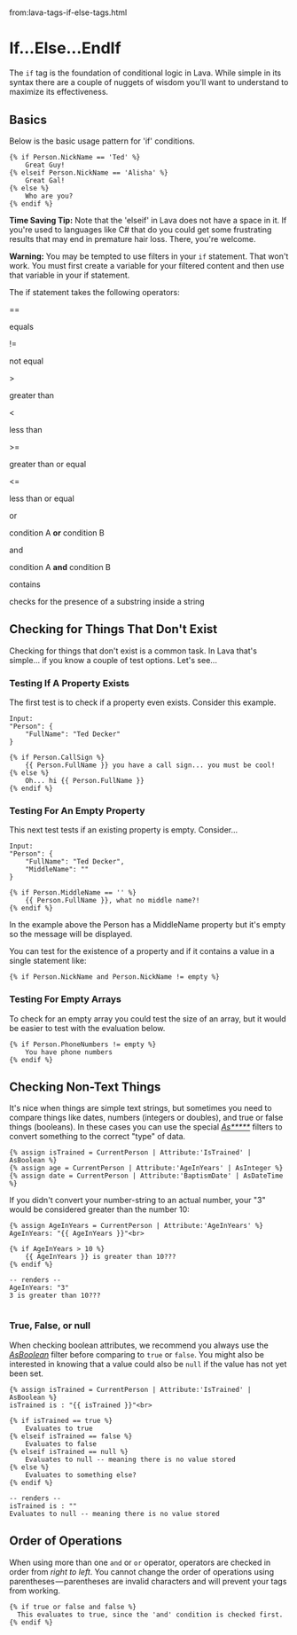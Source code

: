 # 
from:lava-tags-if-else-tags.html

If...Else...EndIf
=================

The `if` tag is the foundation of conditional logic in Lava. While simple in its syntax there are a couple of nuggets of wisdom you'll want to understand to maximize its effectiveness.

Basics
------

Below is the basic usage pattern for 'if' conditions.

```
{% if Person.NickName == 'Ted' %}
    Great Guy!
{% else​if Person.NickName == 'Alisha' %}
    Great Gal!
{% else %}
    Who are you?
{% endif %}
```

**Time Saving Tip:** Note that the 'elseif' in Lava does not have a space in it. If you're used to languages like C# that do you could get some frustrating results that may end in premature hair loss. There, you're welcome.

**Warning:** You may be tempted to use filters in your `if` statement. That won't work. You must first create a variable for your filtered content and then use that variable in your if statement.

The if statement takes the following operators:

\==

equals

!=

not equal

\>

greater than

<

less than

\>=

greater than or equal

<=

less than or equal

or

condition A **or** condition B

and

condition A **and** condition B

contains

checks for the presence of a substring inside a string

Checking for Things That Don't Exist
------------------------------------

Checking for things that don't exist is a common task. In Lava that's simple... if you know a couple of test options. Let's see...

### Testing If A Property Exists

The first test is to check if a property even exists. Consider this example.

```
Input:
"Person": {
    "FullName": "Ted Decker"
}

{% if Person.CallSign %}
    {{ Person.FullName }} you have a call sign... you must be cool!
{% else %}
    Oh... hi {{ Person.FullName }}
{% endif %}
```

### Testing For An Empty Property

This next test tests if an existing property is empty. Consider...

```
Input:
"Person": {
    "FullName": "Ted Decker",
    "MiddleName": ""
}

{% if Person.MiddleName == '' %}
    {{ Person.FullName }}, what no middle name?!
{% endif %}
```

In the example above the Person has a MiddleName property but it's empty so the message will be displayed.

You can test for the existence of a property and if it contains a value in a single statement like:
```
{% if Person.NickName and Person.NickName != empty %}
```

### Testing For Empty Arrays

To check for an empty array you could test the size of an array, but it would be easier to test with the evaluation below.

```
{% if Person.PhoneNumbers != empty %}
    You have phone numbers
{% endif %}
```

Checking Non-Text Things[](#checkingnontext)
--------------------------------------------

It's nice when things are simple text strings, but sometimes you need to compare things like dates, numbers (integers or doubles), and true or false things (booleans). In these cases you can use the special [_As\*\*\*\*\*_](https://community.rockrms.com/lava/filters/other-filters#asboolean) filters to convert something to the correct "type" of data.

```
{% assign isTrained = CurrentPerson | Attribute:'IsTrained' | AsBoolean %}
{% assign age = CurrentPerson | Attribute:'AgeInYears' | AsInteger %}
{% assign date = CurrentPerson | Attribute:'BaptismDate' | AsDateTime %}
```

If you didn't convert your number-string to an actual number, your "3" would be considered greater than the number 10:

```
{% assign AgeInYears = CurrentPerson | Attribute:'AgeInYears' %}
AgeInYears: "{{ AgeInYears }}"<br>

{% if AgeInYears > 10 %} 
    {{ AgeInYears }} is greater than 10???
{% endif %}

-- renders --
AgeInYears: "3"
3 is greater than 10???


```

### True, False, or null

When checking boolean attributes, we recommend you always use the [_AsBoolean_](https://community.rockrms.com/lava/filters/other-filters#asboolean) filter before comparing to `true` or `false`. You might also be interested in knowing that a value could also be `null` if the value has not yet been set.

```
{% assign isTrained = CurrentPerson | Attribute:'IsTrained' | AsBoolean %}
isTrained is : "{{ isTrained }}"<br>

{% if isTrained == true %}
    Evaluates to true
{% else​if isTrained == false %} 
    Evaluates to false
{% else​if isTrained == null %} 
    Evaluates to null -- meaning there is no value stored
{% else %}
    Evaluates to something else?
{% endif %}

-- renders --
isTrained is : ""
Evaluates to null -- meaning there is no value stored

```

Order of Operations
-------------------

When using more than one `and` or `or` operator, operators are checked in order from _right to left_. You cannot change the order of operations using parentheses — parentheses are invalid characters and will prevent your tags from working.

```
{% if true or false and false %}
  This evaluates to true, since the 'and' condition is checked first.
{% endif %}
```